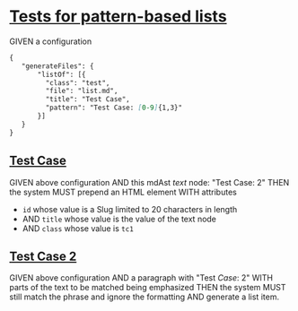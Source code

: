 # [Tests for pattern-based lists](#tests-for-pattern-based-lists)

GIVEN a configuration

```md
{
   "generateFiles": {
       "listOf": [{
         "class": "test",
         "file": "list.md",
         "title": "Test Case",
         "pattern": "Test Case: [0-9]{1,3}"
       }]
   }
}
```

## [Test Case](#test-case)

<span id="test-case-2" class="test" title="Test Case: 2"></span>

GIVEN above configuration
AND this mdAst *text* node: "Test Case: 2"
THEN the system MUST prepend an HTML element WITH attributes

*   `id` whose value is a Slug limited to 20 characters in length
*   AND `title` whose value is the value of the text node
*   AND `class` whose value is `tc1`

## [Test Case 2](#test-case-2)

<span id="test-case-2-1" class="test" title="Test Case: 2"></span>

GIVEN above configuration
AND a paragraph with "Test *Case*: 2"
WITH parts of the text to be matched being emphasized
THEN the system MUST still match the phrase and ignore the formatting
AND generate a list item.
